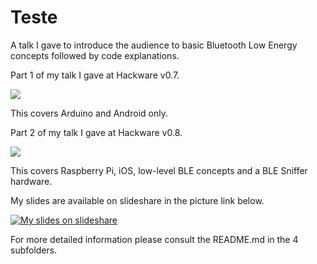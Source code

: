 # Teste

A talk I gave to introduce the audience to basic Bluetooth Low Energy concepts followed by code explanations. 

Part 1 of my talk I gave at Hackware v0.7.

[![](http://img.youtube.com/vi/pNnwXPatzjc/0.jpg)](http://www.youtube.com/watch?v=pNnwXPatzjc)

This covers Arduino and Android only.

Part 2 of my talk I gave at Hackware v0.8.

[![](http://img.youtube.com/vi/UDNkrlfW9Sg/0.jpg)](https://www.youtube.com/watch?v=UDNkrlfW9Sg)

This covers Raspberry Pi, iOS, low-level BLE concepts and a BLE Sniffer hardware.


My slides are available on slideshare in the picture link below.

[![My slides on slideshare](misc/first-slide.png)](http://www.slideshare.net/yeokm1/introduction-to-bluetooth-low-energy)

For more detailed information please consult the README.md in the 4 subfolders.
